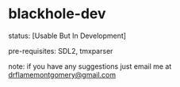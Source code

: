 # blackhole-dev

status: [Usable But In Development]

pre-requisites: SDL2, tmxparser


note: if you have any suggestions just email me at drflamemontgomery@gmail.com
